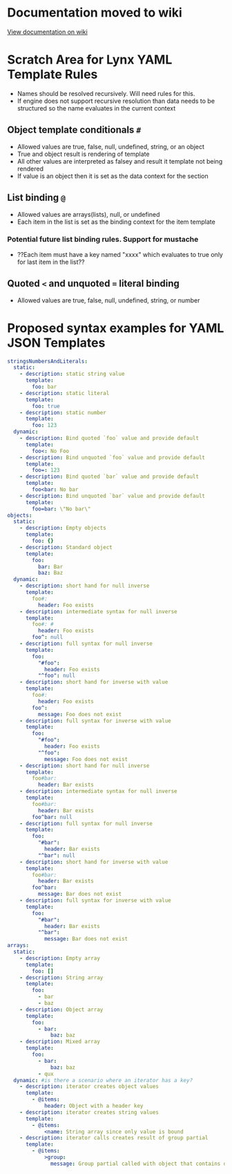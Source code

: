 # Documentation moved to wiki
[View documentation on wiki](https://github.com/lynx-json/lynx-docs/wiki)

# Scratch Area for Lynx YAML Template Rules
- Names should be resolved recursively. Will need rules for this.
- If engine does not support recursive resolution than data needs to be structured so the name evaluates in the current context

## Object template conditionals `#`
- Allowed values are true, false, null, undefined, string, or an object
- True and object result is rendering of template
- All other values are interpreted as falsey and result it template not being rendered
- If value is an object then it is set as the data context for the section

## List binding `@`
- Allowed values are arrays(lists), null, or undefined
- Each item in the list is set as the binding context for the item template
### Potential future list binding rules. Support for mustache
- ??Each item must have a key named "xxxx" which evaluates to true only for last item in the list??

## Quoted `<` and unquoted `=` literal binding
- Allowed values are true, false, null, undefined, string, or number

# Proposed syntax examples for YAML JSON Templates
```YAML
stringsNumbersAndLiterals:
  static:
    - description: static string value
      template:
        foo: bar
    - description: static literal
      template:
        foo: true
    - description: static number
      template:
        foo: 123
  dynamic:
    - description: Bind quoted `foo` value and provide default
      template:
        foo<: No Foo
    - description: Bind unquoted `foo` value and provide default
      template:
        foo=: 123
    - description: Bind quoted `bar` value and provide default
      template:
        foo<bar: No bar
    - description: Bind unquoted `bar` value and provide default
      template:
        foo=bar: \"No bar\"
objects:
  static:
    - description: Empty objects
      template:
        foo: {}
    - description: Standard object
      template:
        foo:
          bar: Bar
          baz: Baz
  dynamic:
    - description: short hand for null inverse
      template:
        foo#:
          header: Foo exists
    - description: intermediate syntax for null inverse
      template:
        foo#: #
          header: Foo exists
        foo^: null
    - description: full syntax for null inverse
      template:
        foo:
          "#foo":
            header: Foo exists
          "^foo": null
    - description: short hand for inverse with value
      template:
        foo#:
          header: Foo exists
        foo^:
          message: Foo does not exist
    - description: full syntax for inverse with value
      template:
        foo:
          "#foo":
            header: Foo exists
          "^foo":
            message: Foo does not exist
    - description: short hand for null inverse
      template:
        foo#bar:
          header: Bar exists
    - description: intermediate syntax for null inverse
      template:
        foo#bar:
          header: Bar exists
        foo^bar: null
    - description: full syntax for null inverse
      template:
        foo:
          "#bar":
            header: Bar exists
          "^bar": null
    - description: short hand for inverse with value
      template:
        foo#bar:
          header: Bar exists
        foo^bar:
          message: Bar does not exist
    - description: full syntax for inverse with value
      template:
        foo:
          "#bar":
            header: Bar exists
          "^bar":
            message: Bar does not exist
arrays:
  static:
    - description: Empty array
      template:
        foo: []
    - description: String array
      template:
        foo:
          - bar
          - baz
    - description: Object array
      template:
        foo:
          - bar:
              baz: baz
    - description: Mixed array
      template:
        foo:
          - bar:
              baz: baz
          - qux
  dynamic: #is there a scenario where an iterator has a key?
    - description: iterator creates object values
      template:
        - @items:
            header: Object with a header key
    - description: iterator creates string values
      template:
        - @items:
            <name: String array since only value is bound
    - description: iterator calls creates result of group partial
      template:
        - @items:
            >group:
              message: Group partial called with object that contains description key
```
